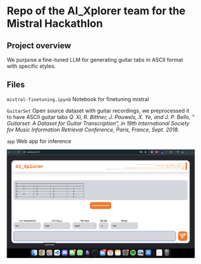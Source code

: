 # Repo of the AI_Xplorer team for the Mistral Hackathlon


## Project overview

We purpose a fine-tuned LLM for generating guitar tabs in ASCII format with specific styles.

## Files 

`mistral-finetuning.ipynb` Notebook for finetuning mistral

`GuitarSet` Open source dataset with guitar recordings, we preprocessed it to have ASCII guitar tabs
    *Q. Xi, R. Bittner, J. Pauwels, X. Ye, and J. P. Bello, "​Guitarset: A Dataset for Guitar Transcription", in 19th International Society for Music Information Retrieval Conference, Paris, France, Sept. 2018.*

`app` Web app for inference

![App screenshot](images/app.png)

